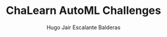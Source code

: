---
paperId: 1
author: Hugo Jair Escalante Balderas
publicationauthor: Escalante Bandera, H. J.
title: ChaLearn AutoML Challenges
pdf: --
poster: --
alt: --
type: Poster
topic: Machine Learning Methods
link: --
conference: neurips
year: 2018
tags: neurips-2018
location: --
---